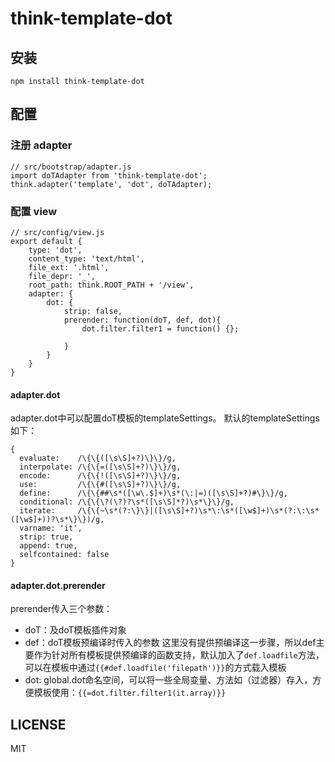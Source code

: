 # think-template-dot

## 安装

```
npm install think-template-dot
```

## 配置

### 注册 adapter

```
// src/bootstrap/adapter.js
import doTAdapter from 'think-template-dot';
think.adapter('template', 'dot', doTAdapter);
```

### 配置 view

```
// src/config/view.js
export default {
    type: 'dot',
    content_type: 'text/html',
    file_ext: '.html',
    file_depr: '_',
    root_path: think.ROOT_PATH + '/view',
    adapter: {
        dot: {
            strip: false,
            prerender: function(doT, def, dot){
                dot.filter.filter1 = function() {};
                
            }
        }
    }
}
```

#### adapter.dot 

adapter.dot中可以配置doT模板的templateSettings。
默认的templateSettings如下：
```
{
  evaluate:    /\{\{([\s\S]+?)\}\}/g,
  interpolate: /\{\{=([\s\S]+?)\}\}/g,
  encode:      /\{\{!([\s\S]+?)\}\}/g,
  use:         /\{\{#([\s\S]+?)\}\}/g,
  define:      /\{\{##\s*([\w\.$]+)\s*(\:|=)([\s\S]+?)#\}\}/g,
  conditional: /\{\{\?(\?)?\s*([\s\S]*?)\s*\}\}/g,
  iterate:     /\{\{~\s*(?:\}\}|([\s\S]+?)\s*\:\s*([\w$]+)\s*(?:\:\s*([\w$]+))?\s*\}\})/g,
  varname: 'it',
  strip: true,
  append: true,
  selfcontained: false
}
```

#### adapter.dot.prerender

prerender传入三个参数：

- doT：及doT模板插件对象
- def：doT模板预编译时传入的参数
  这里没有提供预编译这一步骤，所以def主要作为针对所有模板提供预编译的函数支持，默认加入了`def.loadfile`方法，可以在模板中通过`{{#def.loadfile('filepath')}}`的方式载入模板
- dot: global.dot命名空间，可以将一些全局变量、方法如（过滤器）存入，方便模板使用：`{{=dot.filter.filter1(it.array)}}`

## LICENSE

MIT